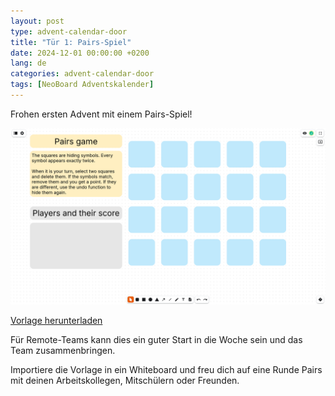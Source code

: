 ```yaml
---
layout: post
type: advent-calendar-door
title: "Tür 1: Pairs-Spiel"
date: 2024-12-01 00:00:00 +0200
lang: de
categories: advent-calendar-door
tags: [NeoBoard Adventskalender]
---
```


Frohen ersten Advent mit einem Pairs-Spiel!

![](./preview.png)

[Vorlage herunterladen](./pairs-game.nwb)

Für Remote-Teams kann dies ein guter Start in die Woche sein und das Team zusammenbringen.

Importiere die Vorlage in ein Whiteboard und freu dich auf eine Runde Pairs mit deinen Arbeitskollegen, Mitschülern oder Freunden.

